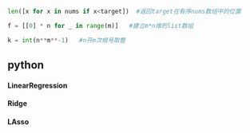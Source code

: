 ```python
len([x for x in nums if x<target])  #返回target在有序nums数组中的位置

f = [[0] * n for _ in range(m)]   #建立m*n维的list数组

k = int(n**m**-1)   #n开m次根号取整
```

## python

#### LinearRegression

#### Ridge

#### LAsso